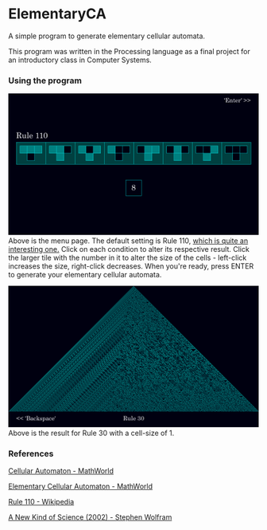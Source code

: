 # ElementaryCA
A simple program to generate elementary cellular automata.

This program was written in the Processing language as a final project for an introductory class in Computer Systems.

### Using the program
![Menu page](/images/menu.png)
Above is the menu page. The default setting is Rule 110, [which is quite an interesting one.](https://en.wikipedia.org/wiki/Rule_110) Click on each condition to alter its respective result. Click the larger tile with the number in it to alter the size of the cells - left-click increases the size, right-click decreases.
When you're ready, press ENTER to generate your elementary cellular automata.

![CA page](/images/rule30.png)
Above is the result for Rule 30 with a cell-size of 1.

### References
[Cellular Automaton - MathWorld](https://mathworld.wolfram.com/CellularAutomaton.html)

[Elementary Cellular Automaton - MathWorld](https://mathworld.wolfram.com/ElementaryCellularAutomaton.html)

[Rule 110 - Wikipedia](https://en.wikipedia.org/wiki/Rule_110)

[A New Kind of Science (2002) - Stephen Wolfram](https://www.wolframscience.com/)
